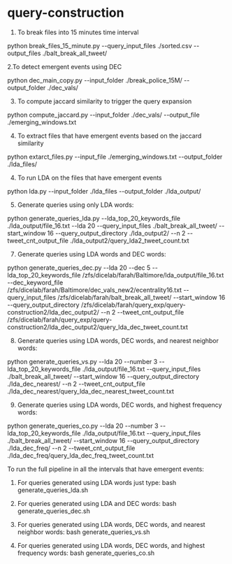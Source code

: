 # query-construction

1. To break files into 15 minutes time interval

python break_files_15_minute.py  --query_input_files ./sorted.csv --output_files ./balt_break_all_tweet/

2.To detect emergent events using DEC

python dec_main_copy.py --input_folder ./break_police_15M/ --output_folder ./dec_vals/ 

3. To compute jaccard similarity to trigger the query expansion

python compute_jaccard.py  --input_folder ./dec_vals/  --output_file  ./emerging_windows.txt

4. To extract files that have emergent events based on the jaccard similarity

python extarct_files.py --input_file  ./emerging_windows.txt  --output_folder ./lda_files/

4. To run LDA on the files that have emergent events 

python lda.py --input_folder ./lda_files  --output_folder ./lda_output/

5. Generate queries using only LDA words:

python generate_queries_lda.py --lda_top_20_keywords_file ./lda_output/file_16.txt --lda 20  --query_input_files ./balt_break_all_tweet/ --start_window 16 --query_output_directory ./lda_output2/ --n 2 --tweet_cnt_output_file ./lda_output2/query_lda2_tweet_count.txt

7. Generate queries using  LDA words and DEC words:

python generate_queries_dec.py --lda 20 --dec 5  --lda_top_20_keywords_file /zfs/dicelab/farah/Baltimore/lda_output/file_16.txt  --dec_keyword_file /zfs/dicelab/farah/Baltimore/dec_vals_new2/ecentrality16.txt --query_input_files /zfs/dicelab/farah/balt_break_all_tweet/  --start_window 16 --query_output_directory /zfs/dicelab/farah/query_exp/query-construction2/lda_dec_output2/ --n 2 --tweet_cnt_output_file  /zfs/dicelab/farah/query_exp/query-construction2/lda_dec_output2/query_lda_dec_tweet_count.txt

8. Generate queries using  LDA words, DEC words, and nearest neighbor words:

python generate_queries_vs.py  --lda 20 --number 3  --lda_top_20_keywords_file ./lda_output/file_16.txt  --query_input_files ./balt_break_all_tweet/  --start_window 16 --query_output_directory ./lda_dec_nearest/ --n 2 --tweet_cnt_output_file  ./lda_dec_nearest/query_lda_dec_nearest_tweet_count.txt

9. Generate queries using  LDA words, DEC words, and highest frequency words:

python generate_queries_co.py  --lda 20 --number 3  --lda_top_20_keywords_file ./lda_output/file_16.txt  --query_input_files ./balt_break_all_tweet/  --start_window 16 --query_output_directory ./lda_dec_freq/ --n 2 --tweet_cnt_output_file  ./lda_dec_freq/query_lda_dec_freq_tweet_count.txt


To run the full pipeline in all the intervals that have emergent events:

1. For queries generated using LDA words just type: bash generate_queries_lda.sh

2. For queries generated using LDA and DEC words: bash generate_queries_dec.sh

3. For queries generated using LDA words, DEC words, and nearest neighbor words: bash generate_queries_vs.sh

4. For queries generated using LDA words, DEC words, and highest frequency words: bash generate_queries_co.sh
